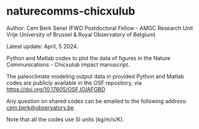 # naturecomms-chicxulub

Author: Cem Berk Senel
(FWO Postdoctoral Fellow - AMGC Research Unit Vrije University of Brussel & Royal Observatory of Belgium)

Latest update: April, 5 2024.

Python and Matlab codes to plot the data of figures in the Nature Communications - Chicxulub impact manuscript.

The paleoclimate modeling output data in provided Python and Matlab codes are publicly available in the OSF repository, 
via https://doi.org/10.17605/OSF.IO/AFGBD

Any question on shared codes can be emailed to the following address: cem.berk@observatory.be

Note that all the codes use SI units (kg/m/s/K).
